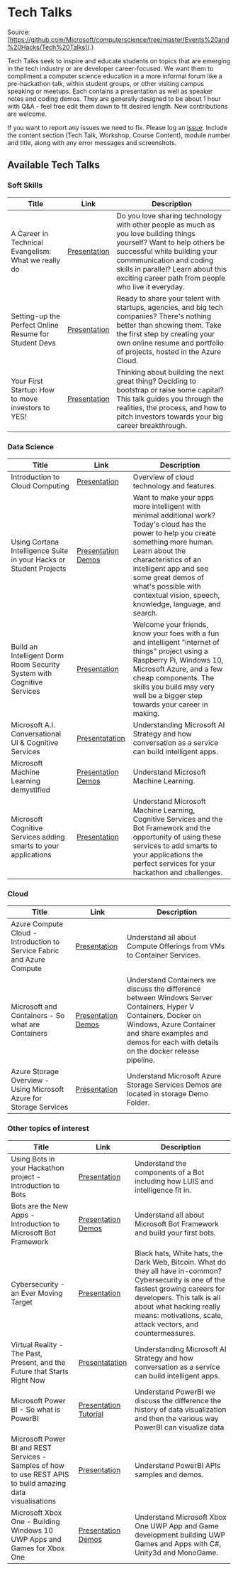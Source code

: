 # Tech Talks

Source: [https://github.com/Microsoft/computerscience/tree/master/Events%20and%20Hacks/Tech%20Talks](.)

Tech Talks seek to inspire and educate students on topics that are emerging in the tech industry or are developer career-focused. We want them to compliment a computer science education in a more informal forum like a pre-hackathon talk, within student groups, or other visiting campus speaking or meetups. Each contains a presentation as well as speaker notes and coding demos. They are generally designed to be about 1 hour with Q&A - feel free edit them down to fit desired length. New contributions are welcome.

If you want to report any issues we need to fix. Please log an [issue](https://github.com/Microsoft/computerscience/issues). Include the content section (Tech Talk, Workshop, Course Content), module number and title, along with any error messages and screenshots.

## Available Tech Talks

### Soft Skills

| Title | Link | Description |
| ----- | ---- | ----------- |
| A Career in Technical Evangelism: What we really do | [Presentation](./Tech%20Talk%20-%20A%20career%20in%20developer%20evangelism.pptx) | Do you love sharing technology with other people as much as you love building things yourself? Want to help others be successful while building your commmunication and coding skills in parallel? Learn about this exciting career path from people who live it everyday. |
| Setting-up the Perfect Online Resume for Student Devs | [Presentation](./Tech%20Talk%20-%20Setting%20up%20the%20Perfect%20Online%20Resume%20for%20Student%20Devs.pptx) | Ready to share your talent with startups, agencies, and big tech companies? There's nothing better than showing them. Take the first step by creating your own online resume and portfolio of projects, hosted in the Azure Cloud. |
| Your First Startup: How to move investors to YES! | [Presentation](./Tech%20Talk%20-%20How%20to%20move%20investors%20to%20Yes.pptx) | Thinking about building the next great thing? Deciding to bootstrap or raise some capital? This talk guides you through the realities, the process, and how to pitch investors towards your big career breakthrough. |

### Data Science

| Title | Link | Description |
| ----- | ---- | ----------- |
| Introduction to Cloud Computing | [Presentation](./Tech%20Talk%20-%20Introduction%20to%20Cloud%20Computing.pptx) | Overview of cloud technology and features. |
| Using Cortana Intelligence Suite in your Hacks or Student Projects | [Presentation](./Tech%20Talk%20-%20Using%20Cortana%20Intelligence%20Suite%20in%20your%20Hacks%20or%20Student%20Projects.pptx) [Demos](./Demos%20-%20Using%20Cortana%20Intelligence%20Suite%20in%20your%20Hacks%20or%20Student%20Projects.zip) | Want to make your apps more intelligent with minimal additional work? Today's cloud has the power to help you create something more human. Learn about the characteristics of an intelligent app and see some great demos of what's possible with contextual vision, speech, knowledge, language, and search. |
| Build an Intelligent Dorm Room Security System with Cognitive Services | [Presentation](./Tech%20Talk%20-%20Build%20an%20Intelligent%20Dorm%20Room%20Security%20System.pptx) | Welcome your friends, know your foes with a fun and intelligent "internet of things" project using a Raspberry Pi, Windows 10, Microsoft Azure, and a few cheap components. The skills you build may very well be a bigger step towards your career in making. |
| Microsoft A.I. Conversational UI & Cognitive Services | [Presentatation](./Tech%20Talk%20-%20MicrosoftAI%20ConversationalUI%20%26%20Cognitive.pdf) | Understanding Microsoft AI Strategy and how conversation as a service can build intelligent apps. |
| Microsoft Machine Learning demystified | [Presentation](./Tech%20Talk%20-%20Machine%20Learning%20Demystified.pptx) [Demos](../Labs/AI%20and%20Machine%20Learning/Azure%20Machine%20Learning/Azure%20Machine%20Learning%20(UWP).md) | Understand Microsoft Machine Learning. |
| Microsoft Cognitive Services adding smarts to your applications | [Presentation](./Tech%20Talk%20-%20Machine%20Learning%20Cognitive%20%26%20Bots.pdf) | Understand Microsoft Machine Learning, Cognitive Services and the Bot Framework and the opportunity of using these services to add smarts to your applications the perfect services for your hackathon and challenges. |

### Cloud

| Title | Link | Description |
| ----- | ---- | ----------- |
| Azure Compute Cloud - Introduction to Service Fabric and Azure Compute | [Presentation](./Tech%20Talk%20-%20Azure%20compute%20cloud.pptx) | Understand all about Compute Offerings from VMs to Container Services. |
| Microsoft and Containers - So what are Containers | [Presentation](./Tech%20Talk%20-%20Microsoft%20and%20Containers.pptx) [Demos](./ContainerDemo) | Understand Containers we discuss the difference between Windows Server Containers, Hyper V Containers, Docker on Windows, Azure Container and share examples and demos for each with details on the docker release pipeline. |
| Azure Storage Overview - Using Microsoft Azure for Storage Services | [Presentation](./Tech%20Talk%20-%20AzureStorageOverview.pptx) | Understand Microsoft Azure Storage Services Demos are located in storage Demo Folder. |

### Other topics of interest

| Title | Link | Description |
| ----- | ---- | ----------- |
| Using Bots in your Hackathon project - Introduction to Bots | [Presentation](./Tech%20Talk%20-%20Using%20Bots%20in%20Your%20Hackathon%20Project.pptx) | Understand the components of a Bot including how LUIS and intelligence fit in. |
| Bots are the New Apps - Introduction to Microsoft Bot Framework | [Presentation](./Tech%20Talk%20-%20Bots%20Are%20the%20New%20Apps.pptx) [Demos](./busbot) | Understand all about Microsoft Bot Framework and build your first bots. |
| Cybersecurity - an Ever Moving Target | [Presentation](./Tech%20Talk%20-%20Cybersecurity%20an%20Ever%20Moving%20Target.pptx) | Black hats, White hats, the Dark Web, Bitcoin. What do they all have in-common? Cybersecurity is one of the fastest growing careers for developers. This talk is all about what hacking really means: motivations, scale, attack vectors, and countermeasures. |
| Virtual Reality - The Past, Present, and the Future that Starts Right Now | [Presentatation](./Tech%20Talk%20-%20The%20tech%20path%20towards%20Augmented%20and%20Virtual%20Reality.pptx) | Understanding Microsoft AI Strategy and how conversation as a service can build intelligent apps. |
| Microsoft Power BI - So what is PowerBI | [Presentation](./Tech%20Talk%20-%20PowerBI_StudentPresentation.pptx) [Tutorial](https://blogs.msdn.microsoft.com/uk_faculty_connection/2016/08/31/visualisation-of-data-with-power-bi/) | Understand PowerBI we discuss the difference the history of data visualization and then the various way PowerBI can visualize data |
| Microsoft Power BI and REST Services - Samples of how to use REST APIS to build amazing data visualisations | [Presentation](./Tech%20Talk%20-%20PowerBI_RESTSamples_student.pptx) | Understand PowerBI APIs samples and demos. |
| Microsoft Xbox One - Building Windows 10 UWP Apps and Games for Xbox One | [Presentation](./Tech%20Talk%20-%20Building%20UWP%20Apps%20&%20Games%20for%20XboxOne.pptx) [Demos](./XboxOneUWPDemo) | Understand Microsoft Xbox One UWP App and Game development building UWP Games and Apps with C#, Unity3d and MonoGame. |